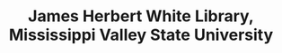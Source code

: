 ---
layout: repo
title: "James Herbert White Library, Mississippi Valley State University"
id: 23904
permalink: repos/23904/
---